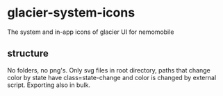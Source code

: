 # glacier-system-icons
The system and in-app icons of glacier UI for nemomobile 

## structure
No folders, no png's. Only svg files in root directory, paths that change color by state have class=state-change and color is changed by external script. Exporting also in bulk.
